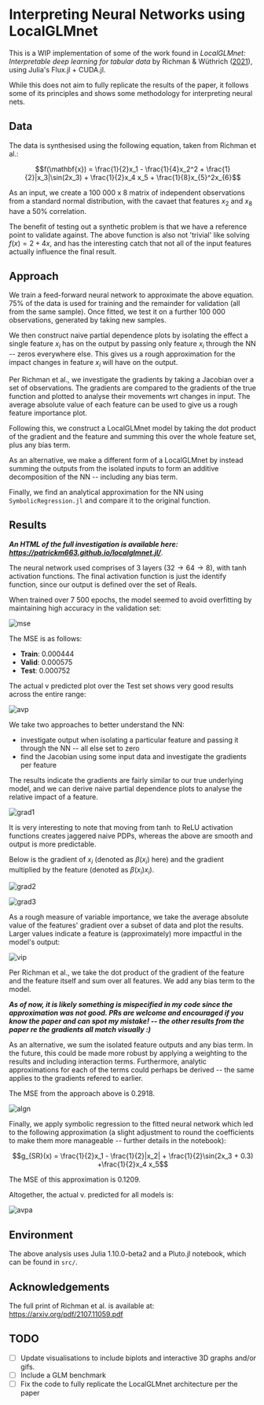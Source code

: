 # Interpreting Neural Networks using LocalGLMnet

This is a WIP implementation of some of the work found in _LocalGLMnet: Interpretable deep learning for tabular data_ by Richman &amp; Wüthrich ([2021](https://arxiv.org/pdf/2107.11059.pdf)), using Julia's Flux.jl + CUDA.jl.

While this does not aim to fully replicate the results of the paper, it follows some of its principles and shows some methodology for interpreting neural nets.

## Data

The data is synthesised using the following equation, taken from Richman et al.:

$$f(\mathbf{x}) = \frac{1}{2}x_1 - \frac{1}{4}x_2^2 + \frac{1}{2}|x_3|\sin(2x_3) + \frac{1}{2}x_4 x_5 + \frac{1}{8}x_{5}^2x_{6}$$

As an input, we create a 100 000 x 8 matrix of independent observations from a standard normal distribution, with the cavaet that features $x_2$ and $x_8$ have a 50% correlation.

The benefit of testing out a synthetic problem is that we have a reference point to validate against. The above function is also not 'trivial' like solving $f(x) = 2 + 4x$, and has the interesting catch that not all of the input features actually influence the final result.

## Approach

We train a feed-forward neural network to approximate the above equation. 75% of the data is used for training and the remainder for validation (all from the same sample). Once fitted, we test it on a further 100 000 observations, generated by taking new samples.

We then construct naive partial dependence plots by isolating the effect a single feature $x_i$ has on the output by passing only feature $x_i$ through the NN -- zeros everywhere else. This gives us a rough approximation for the impact changes in feature $x_i$ will have on the output.

Per Richman et al., we investigate the gradients by taking a Jacobian over a set of observations. The gradients are compared to the gradients of the true function and plotted to analyse their movements wrt changes in input. The average absolute value of each feature can be used to give us a rough feature importance plot.

Following this, we construct a LocalGLMnet model by taking the dot product of the gradient and the feature and summing this over the whole feature set, plus any bias term. 

As an alternative, we make a different form of a LocalGLMnet by instead summing the outputs from the isolated inputs to form an additive decomposition of the NN -- including any bias term.

Finally, we find an analytical approximation for the NN using `SymbolicRegression.jl` and compare it to the original function.

## Results
**_An HTML of the full investigation is available here: https://patrickm663.github.io/localglmnet.jl/_**.

The neural network used comprises of 3 layers ($32 → 64 → 8$), with $\tanh$ activation functions. The final activation function is just the identify function, since our output is defined over the set of Reals.

When trained over 7 500 epochs, the model seemed to avoid overfitting by maintaining high accuracy in the validation set:

![mse](assets/mse_loss.png)

The MSE is as follows:

- **Train**: 0.000444
- **Valid**: 0.000575
- **Test**: 0.000752

The actual v predicted plot over the Test set shows very good results across the entire range:

![avp](assets/actual_v_predicted_nn.png)

We take two approaches to better understand the NN:
- investigate output when isolating a particular feature and passing it through the NN -- all else set to zero
- find the Jacobian using some input data and investigate the gradients per feature

The results indicate the gradients are fairly similar to our true underlying model, and we can derive naive partial dependence plots to analyse the relative impact of a feature.

![grad1](assets/isolated_pdp.png)

It is very interesting to note that moving from $\tanh$ to $\text{ReLU}$ activation functions creates jaggered naive PDPs, whereas the above are smooth and output is more predictable.

Below is the gradient of $x_i$ (denoted as $\beta (x_i)$ here) and the gradient multiplied by the feature (denoted as $\beta(x_i)x_i$).

![grad2](assets/beta_x.png)

![grad3](assets/beta_x_x_i.png)

As a rough measure of variable importance, we take the average absolute value of the features' gradient over a subset of data and plot the results. Larger values indicate a feature is (approximately) more impactful in the model's output:

![vip](assets/gradient_based_VI.svg)

Per Richman et al., we take the dot product of the gradient of the feature and the feature itself and sum over all features. We add any bias term to the model.

**_As of now, it is likely something is mispecified in my code since the approximation was not good. PRs are welcome and encouraged if you know the paper and can spot my mistake! -- the other results from the paper re the gradients all match visually :)_**

As an alternative, we sum the isolated feature outputs and any bias term. In the future, this could be made more robust by applying a weighting to the results and including interaction terms. Furthermore, analytic approximations for each of the terms could perhaps be derived -- the same applies to the gradients refered to earlier.

The MSE from the approach above is 0.2918.

![algn](assets/actual_v_predicted_algn.png)

Finally, we apply symbolic regression to the fitted neural network which led to the following approximation (a slight adjustment to round the coefficients to make them more manageable -- further details in the notebook):

$$g_{SR}(x) = \frac{1}{2}x_1 - \frac{1}{2}|x_2| + \frac{1}{2}\sin(2x_3 + 0.3) +\frac{1}{2}x_4 x_5$$

The MSE of this approximation is 0.1209.

Altogether, the actual v. predicted for all models is:

![avpa](assets/actual_v_predicted_comb.png)

## Environment

The above analysis uses Julia 1.10.0-beta2 and a Pluto.jl notebook, which can be found in `src/`.

## Acknowledgements

The full print of Richman et al. is available at: https://arxiv.org/pdf/2107.11059.pdf

## TODO

- [ ] Update visualisations to include biplots and interactive 3D graphs and/or gifs.
- [ ] Include a GLM benchmark
- [ ] Fix the code to fully replicate the LocalGLMnet architecture per the paper
